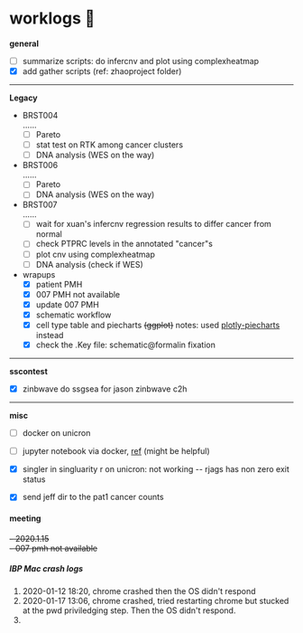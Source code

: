 # worklogs  :book:

**general**

- [ ] summarize scripts: do infercnv and plot using complexheatmap
- [x] add gather scripts (ref: zhaoproject folder)

------
**Legacy**  

- BRST004  
  ……  
  - [ ] Pareto  
  - [ ] stat test on RTK among cancer clusters  
  - [ ] DNA analysis (WES on the way)
- BRST006  
  ……  
  - [ ] Pareto  
  - [ ] DNA analysis (WES on the way)
- BRST007  
  ……  
  - [ ] wait for xuan's infercnv regression results to differ cancer from normal  
  - [ ] check PTPRC levels in the annotated "cancer"s
  - [ ] plot cnv using complexheatmap  
  - [ ] DNA analysis (check if WES)
- wrapups  
  - [x] patient PMH  
  - [x] 007 PMH not available
  - [x] update 007 PMH
  - [x] schematic workflow
  - [x] cell type table and piecharts ~~(ggplot)~~ notes: used [plotly-piecharts](https://plot.ly/r/pie-charts/) instead
  - [X] check the .Key file: schematic@formalin fixation

------
**sscontest**

  - [x] zinbwave do ssgsea for jason zinbwave c2h  

------
**misc**  

  - [ ] docker on unicron
  - [ ] jupyter notebook via docker,  [ref](https://www.dataquest.io/blog/docker-data-science/) (might be helpful)
  - [x] singler in singluarity r on unicron: not working -- rjags has non zero exit status
  - [x] send jeff dir to the pat1 cancer counts





#### meeting

~~- 2020.1.15~~  
  ~~- 007 pmh not available~~

##### IBP Mac crash logs

1. 2020-01-12 18:20, chrome crashed then the OS didn't respond
2. 2020-01-17 13:06, chrome crashed, tried restarting chrome but stucked at the pwd priviledging step. Then the OS didn't respond.  
3. 

